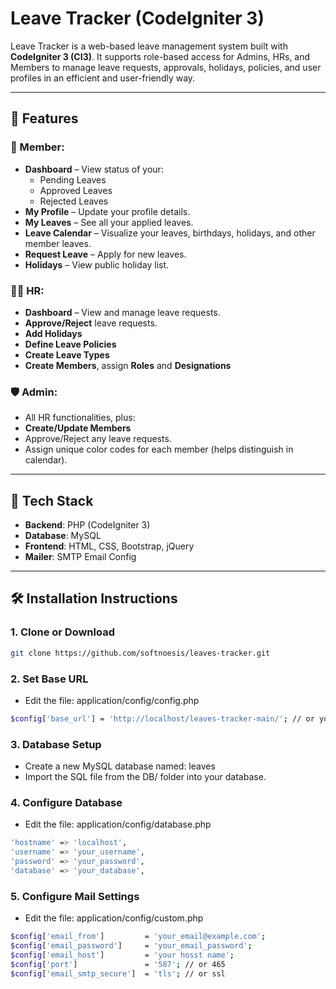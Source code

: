 # Leave Tracker (CodeIgniter 3)

Leave Tracker is a web-based leave management system built with **CodeIgniter 3 (CI3)**. It supports role-based access for Admins, HRs, and Members to manage leave requests, approvals, holidays, policies, and user profiles in an efficient and user-friendly way.



---

## 🚀 Features

### 👤 Member:
- **Dashboard** – View status of your:
  - Pending Leaves
  - Approved Leaves
  - Rejected Leaves
- **My Profile** – Update your profile details.
- **My Leaves** – See all your applied leaves.
- **Leave Calendar** – Visualize your leaves, birthdays, holidays, and other member leaves.
- **Request Leave** – Apply for new leaves.
- **Holidays** – View public holiday list.

### 🧑‍💼 HR:
- **Dashboard** – View and manage leave requests.
- **Approve/Reject** leave requests.
- **Add Holidays**
- **Define Leave Policies**
- **Create Leave Types**
- **Create Members**, assign **Roles** and **Designations**

### 🛡️ Admin:
- All HR functionalities, plus:
- **Create/Update Members**
- Approve/Reject any leave requests.
- Assign unique color codes for each member (helps distinguish in calendar).

---

## 🧰 Tech Stack

- **Backend**: PHP (CodeIgniter 3)
- **Database**: MySQL
- **Frontend**: HTML, CSS, Bootstrap, jQuery
- **Mailer**: SMTP Email Config

---

## 🛠️ Installation Instructions

### 1. Clone or Download

```bash
git clone https://github.com/softnoesis/leaves-tracker.git
```

### 2. Set Base URL 

- Edit the file: application/config/config.php
```bash
$config['base_url'] = 'http://localhost/leaves-tracker-main/'; // or your domain URL
```
### 3. Database Setup

- Create a new MySQL database named: leaves
- Import the SQL file from the DB/ folder into your database.

### 4. Configure Database

- Edit the file: application/config/database.php
```bash
'hostname' => 'localhost',
'username' => 'your_username',
'password' => 'your_password',
'database' => 'your_database',
```

### 5. Configure Mail Settings

- Edit the file: application/config/custom.php
```bash
$config['email_from']         = 'your_email@example.com';
$config['email_password']     = 'your_email_password';
$config['email_host']         = 'your hosst name';
$config['port']               = '587'; // or 465
$config['email_smtp_secure']  = 'tls'; // or ssl
```
